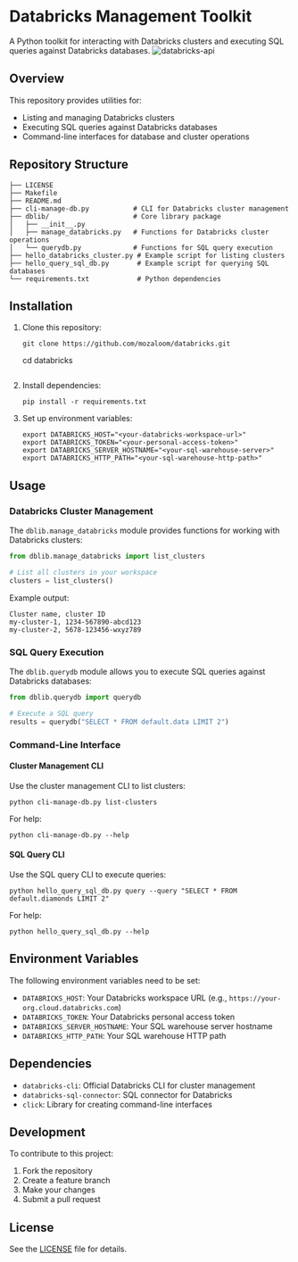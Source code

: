 # Databricks Management Toolkit

A Python toolkit for interacting with Databricks clusters and executing SQL queries against Databricks databases.
![databricks-api](https://user-images.githubusercontent.com/58792/189719737-fcdaf61f-93d2-415b-8eea-ebb96143187d.png)


## Overview

This repository provides utilities for:
- Listing and managing Databricks clusters
- Executing SQL queries against Databricks databases
- Command-line interfaces for database and cluster operations

## Repository Structure

```
├── LICENSE
├── Makefile
├── README.md
├── cli-manage-db.py           # CLI for Databricks cluster management
├── dblib/                     # Core library package
│   ├── __init__.py
│   ├── manage_databricks.py   # Functions for Databricks cluster operations
│   └── querydb.py             # Functions for SQL query execution
├── hello_databricks_cluster.py # Example script for listing clusters
├── hello_query_sql_db.py       # Example script for querying SQL databases
└── requirements.txt            # Python dependencies
```

## Installation

1. Clone this repository:
   ```
   git clone https://github.com/mozaloom/databricks.git
   ```
   cd databricks
   ```

2. Install dependencies:
   ```
   pip install -r requirements.txt
   ```

3. Set up environment variables:
   ```
   export DATABRICKS_HOST="<your-databricks-workspace-url>"
   export DATABRICKS_TOKEN="<your-personal-access-token>"
   export DATABRICKS_SERVER_HOSTNAME="<your-sql-warehouse-server>"
   export DATABRICKS_HTTP_PATH="<your-sql-warehouse-http-path>"
   ```

## Usage

### Databricks Cluster Management

The `dblib.manage_databricks` module provides functions for working with Databricks clusters:

```python
from dblib.manage_databricks import list_clusters

# List all clusters in your workspace
clusters = list_clusters()
```

Example output:
```
Cluster name, cluster ID
my-cluster-1, 1234-567890-abcd123
my-cluster-2, 5678-123456-wxyz789
```

### SQL Query Execution

The `dblib.querydb` module allows you to execute SQL queries against Databricks databases:

```python
from dblib.querydb import querydb

# Execute a SQL query
results = querydb("SELECT * FROM default.data LIMIT 2")
```

### Command-Line Interface

#### Cluster Management CLI

Use the cluster management CLI to list clusters:

```
python cli-manage-db.py list-clusters
```

For help:
```
python cli-manage-db.py --help
```

#### SQL Query CLI

Use the SQL query CLI to execute queries:

```
python hello_query_sql_db.py query --query "SELECT * FROM default.diamonds LIMIT 2"
```

For help:
```
python hello_query_sql_db.py --help
```

## Environment Variables

The following environment variables need to be set:

- `DATABRICKS_HOST`: Your Databricks workspace URL (e.g., `https://your-org.cloud.databricks.com`)
- `DATABRICKS_TOKEN`: Your Databricks personal access token
- `DATABRICKS_SERVER_HOSTNAME`: Your SQL warehouse server hostname
- `DATABRICKS_HTTP_PATH`: Your SQL warehouse HTTP path

## Dependencies

- `databricks-cli`: Official Databricks CLI for cluster management
- `databricks-sql-connector`: SQL connector for Databricks
- `click`: Library for creating command-line interfaces

## Development

To contribute to this project:

1. Fork the repository
2. Create a feature branch
3. Make your changes
4. Submit a pull request

## License

See the [LICENSE](LICENSE) file for details.